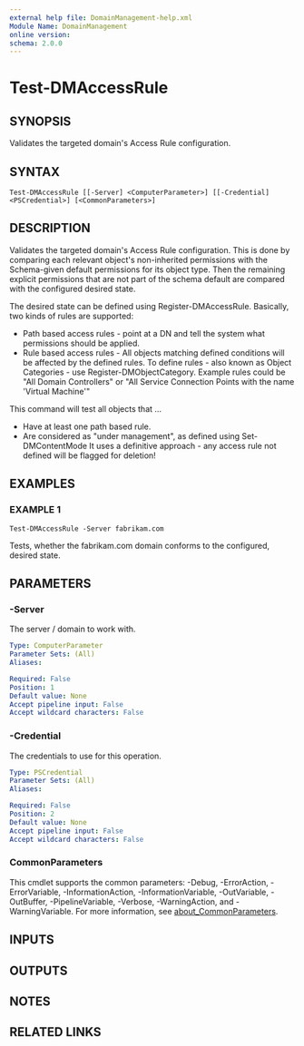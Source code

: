 ```yaml
---
external help file: DomainManagement-help.xml
Module Name: DomainManagement
online version:
schema: 2.0.0
---
```


# Test-DMAccessRule

## SYNOPSIS
Validates the targeted domain's Access Rule configuration.

## SYNTAX

```
Test-DMAccessRule [[-Server] <ComputerParameter>] [[-Credential] <PSCredential>] [<CommonParameters>]
```

## DESCRIPTION
Validates the targeted domain's Access Rule configuration.
This is done by comparing each relevant object's non-inherited permissions with the Schema-given default permissions for its object type.
Then the remaining explicit permissions that are not part of the schema default are compared with the configured desired state.

The desired state can be defined using Register-DMAccessRule.
Basically, two kinds of rules are supported:
- Path based access rules - point at a DN and tell the system what permissions should be applied.
- Rule based access rules - All objects matching defined conditions will be affected by the defined rules.
To define rules - also known as Object Categories - use Register-DMObjectCategory.
Example rules could be "All Domain Controllers" or "All Service Connection Points with the name 'Virtual Machine'"

This command will test all objects that ...
- Have at least one path based rule.
- Are considered as "under management", as defined using Set-DMContentMode
It uses a definitive approach - any access rule not defined will be flagged for deletion!

## EXAMPLES

### EXAMPLE 1
```
Test-DMAccessRule -Server fabrikam.com
```

Tests, whether the fabrikam.com domain conforms to the configured, desired state.

## PARAMETERS

### -Server
The server / domain to work with.

```yaml
Type: ComputerParameter
Parameter Sets: (All)
Aliases:

Required: False
Position: 1
Default value: None
Accept pipeline input: False
Accept wildcard characters: False
```

### -Credential
The credentials to use for this operation.

```yaml
Type: PSCredential
Parameter Sets: (All)
Aliases:

Required: False
Position: 2
Default value: None
Accept pipeline input: False
Accept wildcard characters: False
```

### CommonParameters
This cmdlet supports the common parameters: -Debug, -ErrorAction, -ErrorVariable, -InformationAction, -InformationVariable, -OutVariable, -OutBuffer, -PipelineVariable, -Verbose, -WarningAction, and -WarningVariable. For more information, see [about_CommonParameters](http://go.microsoft.com/fwlink/?LinkID=113216).

## INPUTS

## OUTPUTS

## NOTES

## RELATED LINKS
